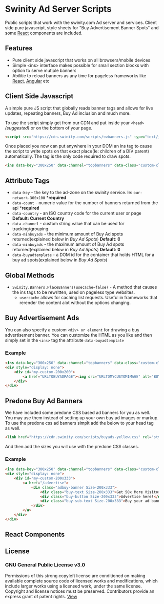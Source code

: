 # Swinity Ad Server Scripts
Public scripts that work with the swinity.com Ad server and services. Client side pure javascript, style sheets for
 "Buy Advertisement Banner Spots" and some [React](https://reactjs.org) components are included.
 
## Features
- Pure client side javascript that works on all browsers/mobile devices
- Simple &lt;ins&gt; interface makes possible for small section blocks with option to serve mutiple banners 
- Abilitie to reload banners as any time for pageless frameworks like [React](https://reactjs.org), [Angular](https://angular.io) etc

## Client Side Javascript
A simple pure JS script that globally reads banner tags and allows for live updates, repeating banners, Buy Ad inclusion and much more.

To use the script simply get from our CDN and put inside your `<head>` _(suggested)_ or on the bottom of your page.

```html
<script src="https://cdn.swinity.com/scripts/swbanners.js" type="text/javascript"/>
```

Once placed you now can put anywhere in your DOM an ins tag to cause the script to write spots on that exact place(Ie: children of a DIV parent) automatically. 
The tag is the only code required to draw spots.

```html
<ins data-key="300x250" data-channel="topbanners" data-class="custom-class" data-count="2" data-minbuyads="1" />
```

## Attribute Tags
- `data-key` - the key to the ad-zone on the swinity service. Ie: `our-network-300x100` ***required**
- `data-count` - numeric value for the number of banners returned from the api ***required**
- `data-country` - an ISO country code for the current user or page **Default: Current Country**
- `data-channel` - custom string value that can be used for tracking/grouping
- `data-minbuyads` - the minimum amount of Buy Ad spots returned(explained below in _Buy Ad Spots_) **Default: 0**
- `data-minbuyads` - the maximum amount of Buy Ad spots returned(explained below in _Buy Ad Spots_) **Default: 0**
- `data-buyadtemplate` - a DOM id for the container that holds HTML for a buy ad spots(explained below in _Buy Ad Spots_) 

## Global Methods
- `Swinity.Banners.PlaceBanners(usecache=false)` - A method that causes the ins tags to be rewritten, used on pageless type websites.
  - `usercache` allows for caching list requests. Useful in frameworks that rerender the content alot without the options changing.
 

## Buy Advertisement Ads
You can also specify a custom `<div> or element` for drawing a buy advertisement banner. You can customize the HTML as you
 like and then simply set in the `<ins>` tag the attribute `data-buyadtemplate`
 
### Example

```html
<ins data-key="300x250" data-channel="topbanners" data-class="custom-class" data-count="2" data-minbuyads="1" data-buyadtemplate="my-custom-200x200" />
<div style="display: none">
    <div id="my-custom-200x200">
        <a href="URLTOBUYADPAGE"><img src="URLTOMYCUSTOMIMAGE" alt="BUY Now"</a>
    </div>
</div>  
```

## Predone Buy Ad Banners
We have included some predone CSS based ad banners for you as well. You may use them instead of setting up your own buy ad images or markup. To use the predone css ad banners simplt add the below to your head tag as well.

```html
<link href="https://cdn.swinity.com/scripts/buyads-yellow.css" rel="stylesheet">
```

And then add the sizes you will use with the predone CSS classes.

### Example

```html
<ins data-key="300x250" data-channel="topbanners" data-class="custom-class" data-count="2" data-minbuyads="1" data-buyadtemplate="my-custom-200x200" />
<div style="display: none">
    <div id="my-custom-200x333">
        <a href="/advertise">
            <div class="adbuy-banner Size-200x333">
                <div class="buy-text Size-200x333">Get 50x More Visitors!</div>
                <div class="buy-button Size-200x333">Advertise here!</div>
                <div class="buy-sub-text Size-200x333">Buy your ad banner right now</div>
            </div>
        </a>
    </div>
</div>  
```


## React Components





## License

### GNU General Public License v3.0
Permissions of this strong copyleft license are conditioned on making available complete source code of licensed works and modifications, which include larger works using a licensed work, under the same license. Copyright and license notices must be preserved. Contributors provide an express grant of patent rights. [View](LICENSE)
